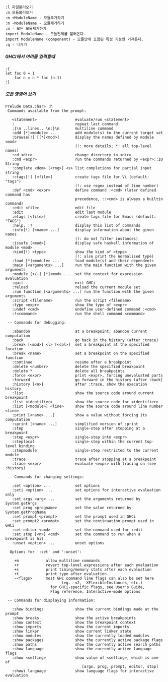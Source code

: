     :l 파일불러오기
    :m 모듈불러오기
    :m +ModuleName - 모듈추가하기
    :m -ModuleName - 모듈제거하기
    :m - 모든 모듈제거하기
    import ModuleName - 모듈전체를 불러온다.
    import ModuleName (component) - 모듈안에 포함된 특정 기능만 가져온다.
    :q - 나가기


##### GHCI에서 여러줄 입력할때

    :{
    let fac 0 = 1
        fac n = n * fac (n-1)
    :}

##### 모든 명령어 보기 

    Prelude Data.Char> :h
     Commands available from the prompt:
    
       <statement>                 evaluate/run <statement>
       :                           repeat last command
       :{\n ..lines.. \n:}\n       multiline command
       :add [*]<module> ...        add module(s) to the current target set
       :browse[!] [[*]<mod>]       display the names defined by module <mod>
                                   (!: more details; *: all top-level names)
       :cd <dir>                   change directory to <dir>
       :cmd <expr>                 run the commands returned by <expr>::IO String
       :complete <dom> [<rng>] <s> list completions for partial input string
       :ctags[!] [<file>]          create tags file for Vi (default: "tags")
                                   (!: use regex instead of line number)
       :def <cmd> <expr>           define command :<cmd> (later defined command has
                                   precedence, ::<cmd> is always a builtin command)
       :edit <file>                edit file
       :edit                       edit last module
       :etags [<file>]             create tags file for Emacs (default: "TAGS")
       :help, :?                   display this list of commands
       :info[!] [<name> ...]       display information about the given names
                                   (!: do not filter instances)
       :issafe [<mod>]             display safe haskell information of module <mod>
       :kind[!] <type>             show the kind of <type>
                                   (!: also print the normalised type)
       :load [*]<module> ...       load module(s) and their dependents
       :main [<arguments> ...]     run the main function with the given arguments
       :module [+/-] [*]<mod> ...  set the context for expression evaluation
       :quit                       exit GHCi
       :reload                     reload the current module set
       :run function [<arguments> ...] run the function with the given arguments
       :script <filename>          run the script <filename>
       :type <expr>                show the type of <expr>
       :undef <cmd>                undefine user-defined command :<cmd>
       :!<command>                 run the shell command <command>
    
     -- Commands for debugging:
    
       :abandon                    at a breakpoint, abandon current computation
       :back                       go back in the history (after :trace)
       :break [<mod>] <l> [<col>]  set a breakpoint at the specified location
       :break <name>               set a breakpoint on the specified function
       :continue                   resume after a breakpoint
       :delete <number>            delete the specified breakpoint
       :delete *                   delete all breakpoints
       :force <expr>               print <expr>, forcing unevaluated parts
       :forward                    go forward in the history (after :back)
       :history [<n>]              after :trace, show the execution history
       :list                       show the source code around current breakpoint
       :list <identifier>          show the source code for <identifier>
       :list [<module>] <line>     show the source code around line number <line>
       :print [<name> ...]         show a value without forcing its computation
       :sprint [<name> ...]        simplified version of :print
       :step                       single-step after stopping at a breakpoint
       :step <expr>                single-step into <expr>
       :steplocal                  single-step within the current top-level binding
       :stepmodule                 single-step restricted to the current module
       :trace                      trace after stopping at a breakpoint
       :trace <expr>               evaluate <expr> with tracing on (see :history)
    
     -- Commands for changing settings:
    
       :set <option> ...           set options
       :seti <option> ...          set options for interactive evaluation only
       :set args <arg> ...         set the arguments returned by System.getArgs
       :set prog <progname>        set the value returned by System.getProgName
       :set prompt <prompt>        set the prompt used in GHCi
       :set prompt2 <prompt>       set the continuation prompt used in GHCi
       :set editor <cmd>           set the command used for :edit
       :set stop [<n>] <cmd>       set the command to run when a breakpoint is hit
       :unset <option> ...         unset options
    
      Options for ':set' and ':unset':
    
        +m            allow multiline commands
        +r            revert top-level expressions after each evaluation
        +s            print timing/memory stats after each evaluation
        +t            print type after evaluation
        -<flags>      most GHC command line flags can also be set here
                             (eg. -v2, -XFlexibleInstances, etc.)
                        for GHCi-specific flags, see User's Guide,
                        Flag reference, Interactive-mode options
    
     -- Commands for displaying information:
    
       :show bindings              show the current bindings made at the prompt
       :show breaks                show the active breakpoints
       :show context               show the breakpoint context
       :show imports               show the current imports
       :show linker                show current linker state
       :show modules               show the currently loaded modules
       :show packages              show the currently active package flags
       :show paths                 show the currently active search paths
       :show language              show the currently active language flags
       :show <setting>             show value of <setting>, which is one of
                                      [args, prog, prompt, editor, stop]
       :showi language             show language flags for interactive evaluation


